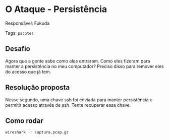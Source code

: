 # O Ataque - Persistência

Responsável: Fukuda

Tags: `pacotes`

## Desafio

Agora que a gente sabe como eles entraram. Como eles fizeram para manter a persistência no meu computador? Preciso disso para remover eles do acesso que já tem.

## Resolução proposta

Nesse segundo, uma chave ssh foi enviada para manter persistência e permitir acesso através de ssh. Tente recuperar essa chave.

## Como rodar

```bash
wireshark -r captura.pcap.gz
```

